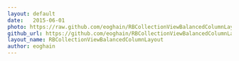 ```yaml
---
layout: default
date:   2015-06-01
photo: https://raw.github.com/eoghain/RBCollectionViewBalancedColumnLayout/master/Images/iPhone.png
github_url: https://github.com/eoghain/RBCollectionViewBalancedColumnLayout
layout_name: RBCollectionViewBalancedColumnLayout
author: eoghain
---
```

